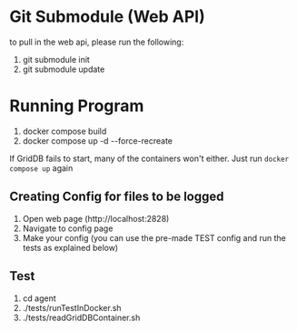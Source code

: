 # Git Submodule (Web API)

to pull in the web api, please run the following: 

1. git submodule init
2. git submodule update

# Running Program

1. docker compose build
2. docker compose up -d --force-recreate

If GridDB fails to start, many of the containers won't either. Just run `docker compose up` again

## Creating Config for files to be logged

1. Open web page (http://localhost:2828)
2. Navigate to config page
3. Make your config (you can use the pre-made TEST config and run the tests as explained below)

## Test

1. cd agent
2. ./tests/runTestInDocker.sh
3. ./tests/readGridDBContainer.sh

